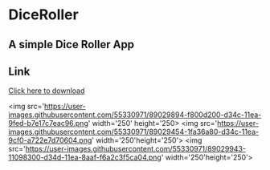 # DiceRoller

## A simple Dice Roller App
## Link
[Click here to download](https://github.com/Ryuk-me/DiceRoller/releases/download/v1.0/diceRoller.apk)</br>


<img src='https://user-images.githubusercontent.com/55330971/89029894-f800d200-d34c-11ea-9fed-b7e17c7eac96.png' width='250' height='250> <img src='https://user-images.githubusercontent.com/55330971/89029454-1fa36a80-d34c-11ea-9cf0-a722e7d70604.png' width='250'height='250'> <img src='https://user-images.githubusercontent.com/55330971/89029943-11098300-d34d-11ea-8aaf-f6a2c3f5ca04.png' width='250'height='250'>

